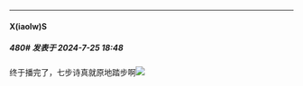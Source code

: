 ﻿
*****

####  X(iaolw)S  
##### 480#       发表于 2024-7-25 18:48

终于播完了，七步诗真就原地踏步啊<img src="https://static.saraba1st.com/image/smiley/face2017/067.png" referrerpolicy="no-referrer">

